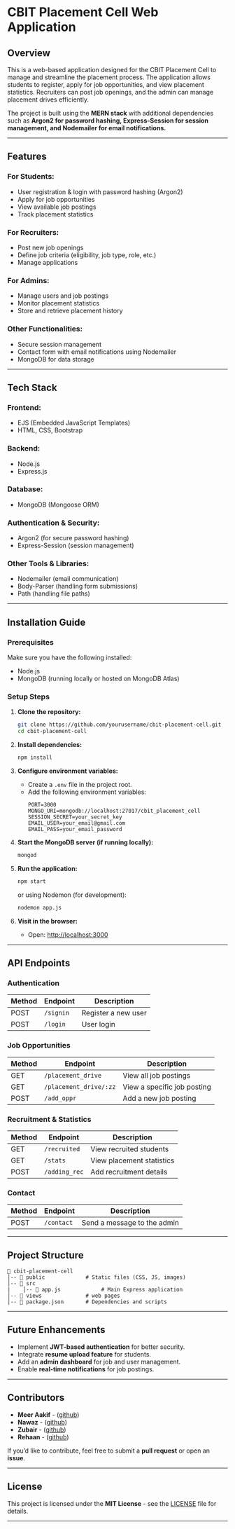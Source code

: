 # CBIT Placement Cell Web Application

## Overview
This is a web-based application designed for the CBIT Placement Cell to manage and streamline the placement process. The application allows students to register, apply for job opportunities, and view placement statistics. Recruiters can post job openings, and the admin can manage placement drives efficiently.

The project is built using the **MERN stack** with additional dependencies such as **Argon2 for password hashing, Express-Session for session management, and Nodemailer for email notifications.**

---

## Features

### **For Students:**
- User registration & login with password hashing (Argon2)
- Apply for job opportunities
- View available job postings
- Track placement statistics

### **For Recruiters:**
- Post new job openings
- Define job criteria (eligibility, job type, role, etc.)
- Manage applications

### **For Admins:**
- Manage users and job postings
- Monitor placement statistics
- Store and retrieve placement history

### **Other Functionalities:**
- Secure session management
- Contact form with email notifications using Nodemailer
- MongoDB for data storage

---

## Tech Stack

### **Frontend:**
- EJS (Embedded JavaScript Templates)
- HTML, CSS, Bootstrap

### **Backend:**
- Node.js
- Express.js

### **Database:**
- MongoDB (Mongoose ORM)

### **Authentication & Security:**
- Argon2 (for secure password hashing)
- Express-Session (session management)

### **Other Tools & Libraries:**
- Nodemailer (email communication)
- Body-Parser (handling form submissions)
- Path (handling file paths)

---

## Installation Guide

### **Prerequisites**
Make sure you have the following installed:
- Node.js
- MongoDB (running locally or hosted on MongoDB Atlas)

### **Setup Steps**

1. **Clone the repository:**
   ```sh
   git clone https://github.com/yourusername/cbit-placement-cell.git
   cd cbit-placement-cell
   ```

2. **Install dependencies:**
   ```sh
   npm install
   ```

3. **Configure environment variables:**
   - Create a `.env` file in the project root.
   - Add the following environment variables:
     ```env
     PORT=3000
     MONGO_URI=mongodb://localhost:27017/cbit_placement_cell
     SESSION_SECRET=your_secret_key
     EMAIL_USER=your_email@gmail.com
     EMAIL_PASS=your_email_password
     ```

4. **Start the MongoDB server (if running locally):**
   ```sh
   mongod
   ```

5. **Run the application:**
   ```sh
   npm start
   ```
   or using Nodemon (for development):
   ```sh
   nodemon app.js
   ```

6. **Visit in the browser:**
   - Open: [http://localhost:3000](http://localhost:3000)

---

## API Endpoints

### **Authentication**
| Method | Endpoint  | Description |
|--------|----------|-------------|
| POST   | `/signin` | Register a new user |
| POST   | `/login` | User login |

### **Job Opportunities**
| Method | Endpoint  | Description |
|--------|----------|-------------|
| GET   | `/placement_drive` | View all job postings |
| GET   | `/placement_drive/:zz` | View a specific job posting |
| POST  | `/add_oppr` | Add a new job posting |

### **Recruitment & Statistics**
| Method | Endpoint  | Description |
|--------|----------|-------------|
| GET   | `/recruited` | View recruited students |
| GET   | `/stats` | View placement statistics |
| POST  | `/adding_rec` | Add recruitment details |

### **Contact**
| Method | Endpoint  | Description |
|--------|----------|-------------|
| POST  | `/contact` | Send a message to the admin |

---

## Project Structure
```
📁 cbit-placement-cell
│-- 📁 public             # Static files (CSS, JS, images)
│-- 📁 src
|    │-- 📄 app.js             # Main Express application
│-- 📁 views              # web pages
│-- 📄 package.json       # Dependencies and scripts
```

---

## Future Enhancements
- Implement **JWT-based authentication** for better security.
- Integrate **resume upload feature** for students.
- Add an **admin dashboard** for job and user management.
- Enable **real-time notifications** for job postings.

---

## Contributors
- **Meer Aakif** - ([github](https://github.com/meer-aakif-33))
- **Nawaz** - ([github](https://github.com/mrranger939))
- **Zubair** - ([github](https://github.com/akheel-zubair))
- **Rehaan** - ([github](https://github.com/Rehaan-345))


If you’d like to contribute, feel free to submit a **pull request** or open an **issue**.

---

## License
This project is licensed under the **MIT License** - see the [LICENSE](LICENSE) file for details.

---
